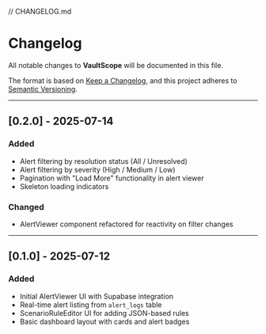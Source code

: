 // CHANGELOG.md

# Changelog

All notable changes to **VaultScope** will be documented in this file.

The format is based on [Keep a Changelog](https://keepachangelog.com/en/1.0.0/), and this project adheres to [Semantic Versioning](https://semver.org/).

---

## [0.2.0] - 2025-07-14
### Added
- Alert filtering by resolution status (All / Unresolved)
- Alert filtering by severity (High / Medium / Low)
- Pagination with "Load More" functionality in alert viewer
- Skeleton loading indicators

### Changed
- AlertViewer component refactored for reactivity on filter changes

---

## [0.1.0] - 2025-07-12
### Added
- Initial AlertViewer UI with Supabase integration
- Real-time alert listing from `alert_logs` table
- ScenarioRuleEditor UI for adding JSON-based rules
- Basic dashboard layout with cards and alert badges

